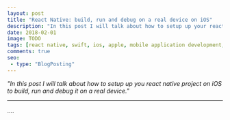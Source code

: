 ```yaml
---
layout: post
title: "React Native: build, run and debug on a real device on iOS"
description: "In this post I will talk about how to setup up your react native project on iOS to build, run and debug it on a real device."
date: 2018-02-01
image: TODO
tags: [react native, swift, ios, apple, mobile application development, javascript]
comments: true
seo:
 - type: "BlogPosting"
---
```


*"In this post I will talk about how to setup up you react native project on iOS to build, run and debug it on a real device."*

---

....